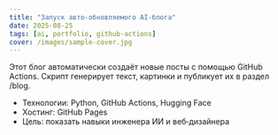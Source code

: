```yaml
---
title: "Запуск авто‑обновляемого AI‑блога"
date: 2025-08-25
tags: [ai, portfolio, github-actions]
cover: /images/sample-cover.jpg
---
```


Этот блог автоматически создаёт новые посты с помощью GitHub Actions. 
Скрипт генерирует текст, картинки и публикует их в раздел /blog.

- Технологии: Python, GitHub Actions, Hugging Face
- Хостинг: GitHub Pages
- Цель: показать навыки инженера ИИ и веб‑дизайнера
